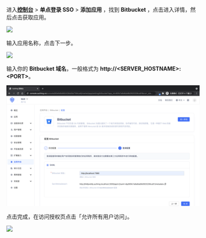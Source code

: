 <IntegrationDetailCard :title="`在 ${$localeConfig.brandName} 中创建应用`">

进入[**控制台**](https://console.genauth.ai) > **单点登录 SSO** > **添加应用** ，找到 **Bitbucket** ，点击进入详情，然后点击获取应用。

![](~@imagesZhCn/integration/bitbucket/1-1.png)

输入应用名称，点击下一步。

![](~@imagesZhCn/integration/bitbucket/1-2.png)

输入你的 **Bitbucket 域名**，一般格式为 **http://&lt;SERVER_HOSTNAME&gt;:&lt;PORT&gt;**。

<img src="../../images/integration/bitbucket/1-3.png" class="md-img-padding" />

点击完成，在访问授权页点击「允许所有用户访问」。

![](~@imagesZhCn/integration/bitbucket/1-4.png)

</IntegrationDetailCard>
